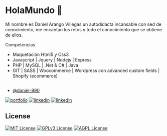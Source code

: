 # HolaMundo 👋

Mi nombre es Daniel Arango Villegas un autodidacta incansable con sed de conocimiento, me encantan los retos y todo el conocimiento que se obtiene de ellos.

Competencias

- Maquetación Html5 y Css3  
- Javascript | Jquery | Nodejs  | Express 
- PHP | MySQL | .Net & C# | Java
- GIT | SASS | Woocommerce | Wordpress con advanced custom fields | Shopify (ecommerce)

##

- [@daniel-990](https://github.com/daniel-990)

[![portfolio]([https://img.shields.io/github/followers/daniel-990?style=social)](https://github.com/daniel-990)
[![linkedin](https://img.shields.io/badge/linkedin-0A66C2?style=for-the-badge&logo=linkedin&logoColor=white)](https://www.linkedin.com/in/danielarango990/)
[![linkedin](https://img.shields.io/badge/linkedin-0A66C2?style=for-the-badge&logo=linkedin&logoColor=white)]([https://www.linkedin.com/in/danielarango990/](https://www.instagram.com/xorroperro/))


## License

[![MIT License](https://img.shields.io/badge/License-MIT-green.svg)](https://choosealicense.com/licenses/mit/)
[![GPLv3 License](https://img.shields.io/badge/License-GPL%20v3-yellow.svg)](https://opensource.org/licenses/)
[![AGPL License](https://img.shields.io/badge/license-AGPL-blue.svg)](http://www.gnu.org/licenses/agpl-3.0)


<!--
**daniel-990/daniel-990** is a ✨ _special_ ✨ repository because its `README.md` (this file) appears on your GitHub profile.

Here are some ideas to get you started:

- 🔭 I’m currently working on ...
- 🌱 I’m currently learning ...
- 👯 I’m looking to collaborate on ...
- 🤔 I’m looking for help with ...
- 💬 Ask me about ...
- 📫 How to reach me: ...
- 😄 Pronouns: ...
- ⚡ Fun fact: ...
-->

